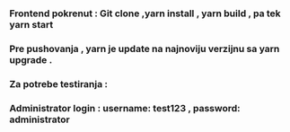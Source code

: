 ### Frontend pokrenut : Git clone  ,yarn install ,  yarn build , pa tek yarn start

### Pre pushovanja , yarn je update na najnoviju verzijnu sa yarn upgrade . 

### Za potrebe testiranja :
### Administrator login : username: test123 ,  password: administrator

